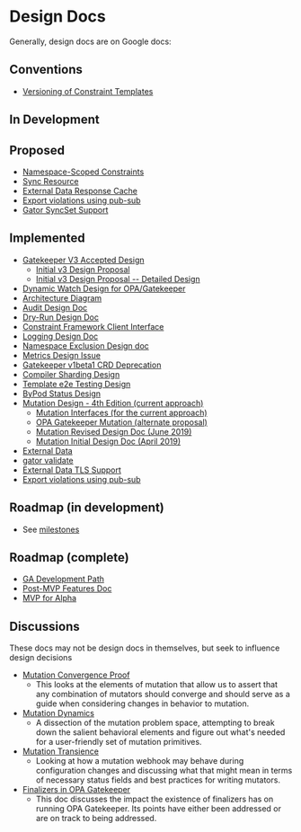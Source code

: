 # Design Docs
Generally, design docs are on Google docs:

## Conventions
* [Versioning of Constraint Templates](https://docs.google.com/document/d/1Sg4HrNl9EYkNbn6wSGcyxULELrIrNbqS28djvNtHYoY/edit?usp=drive_link)

## In Development

## Proposed
* [Namespace-Scoped Constraints](https://docs.google.com/document/d/1-pY7B5C6R0fjUbDu8izlcP7MSUDVDHv5XK16BFyTGRc/edit#heading=h.w8j68o8vjdts)
* [Sync Resource](https://docs.google.com/document/d/1ZbXaEh7v_HcgrRu7N-kEucU2pXyq1Rt7cSmmFOBN2q8/edit)
* [External Data Response Cache](https://docs.google.com/document/d/1nl6iWMmh9CRT0A6cr-Nkfofv9wp210Bkf6ilLq9LLBo/edit)
* [Export violations using pub-sub](https://docs.google.com/document/d/14QVzdn_fncYLIfZUusCpzrFGWR_aBth_OsR1EsynQeA/edit?usp=sharing)
* [Gator SyncSet Support](https://docs.google.com/document/d/1mBvy6Y7TDyZswdYlFBHB3Mi2irLVqga_7ZoZvfPIU0A/edit)

## Implemented
* [Gatekeeper V3 Accepted Design](https://docs.google.com/document/d/1qsfeCx-Rx61Xm6JqJK-i67Gk_y__lNebdakmnhCdM7w/edit?usp=drive_link)
   * [Initial v3 Design Proposal](https://docs.google.com/document/d/1GgebCUkQ6WiS_DFk24jAnS51hQz6kpIRjfkzVW3J2Cs/edit?usp=drive_link)
   * [Initial v3 Design Proposal -- Detailed Design](https://docs.google.com/document/d/1VykioikDtcEtGIMQ_jsgCPEQDt5pecbEaDgA-hGryMo/edit?usp=drive_link)
* [Dynamic Watch Design for OPA/Gatekeeper](https://docs.google.com/document/d/1WWtYajE-Vfr1TDetWktjpYeMarx2PTogmIr_2Gmhkt0/edit?usp=drive_link)
* [Architecture Diagram](https://docs.google.com/document/d/1-0J8XV3Yavb7LiMkNIoyBp9MY021TrtKyu_GlpCNBU8/edit?usp=drive_link)
* [Audit Design Doc](https://docs.google.com/document/d/1VGXXb9i3-CETJvuiskLMahGceFQZh1wUffMXHdqRtck/edit?usp=drive_link)
* [Dry-Run Design Doc](https://docs.google.com/document/d/1H-JS4pJZvN_zpdfrwnu5Drsq8_qhHvk0El2s5a_SrWI/edit?usp=drive_link)
* [Constraint Framework Client Interface](https://docs.google.com/document/d/1QwqRO0D5MQsNM1D6SuH8yWACa5nSZKjI7PGzl7F0a_g/edit?usp=drive_link)
* [Logging Design Doc](https://docs.google.com/document/d/1jPl8sqZU2AEE-lxEQ-8Q2kKFS5OD93CuMm9y-htzUf8/edit?usp=drive_link)
* [Namespace Exclusion Design doc](https://docs.google.com/document/d/1PjpFrhiQu2DNl3wFS5Ts-z8yx9EwQnafhNIp1PJvFQQ/edit?usp=drive_link)
* [Metrics Design Issue](https://github.com/open-policy-agent/gatekeeper/issues/157#issuecomment-553015292)
* [Gatekeeper v1beta1 CRD Deprecation](https://docs.google.com/document/d/1quP6ScoPiKDJrykOaReP8xRFdl66LO0586P_v5lfnQY/edit?usp=drive_link)
* [Compiler Sharding Design](https://docs.google.com/document/d/1CV9HCp8TG-q_B6TltufHIkXcTrb03LTPWzD2Vr4R_ec/edit?usp=drive_link)
* [Template e2e Testing Design](https://docs.google.com/document/d/1_DDhxDYjVxyZk090F-GznHTeT5jFMpwjEXLLhzR3AoU/edit?usp=drive_link)
* [ByPod Status Design](https://docs.google.com/document/d/1kPb3B1I6FBsthpR6hp0Q3SEB11iXoSSuWbj9t1q-_58/edit?usp=drive_link)
* [Mutation Design - 4th Edition (current approach)](https://docs.google.com/document/d/1FGJ8A9_JnGJu-pU0u6hh37JKWw7j7GhMfrvTFL9sfUA/edit?usp=drive_link)
   * [Mutation Interfaces (for the current approach)](https://docs.google.com/document/d/1ihhUKly1YFJfvmTKjJLAOkQlrM1Oexr147IJbSHu5Ao/edit?usp=drive_link)
   * [OPA Gatekeeper Mutation (alternate proposal)](https://docs.google.com/document/d/11V3zfQ75ugxUy_I2o6AqjWbhw1PKcMh8v3Cf8_uuwdU/edit?usp=drive_link)
   * [Mutation Revised Design Doc (June 2019)](https://docs.google.com/document/d/1jluk3xL3dLxsE_9C69XWVOrSyLqzsySY0W7r9Yl0i68/edit?usp=drive_link&resourcekey=0-A4jzI3xwwxfggM9uvwctAw)
   * [Mutation Initial Design Doc (April 2019)](https://docs.google.com/document/d/1-TRvdND3Q-HPzIg8pe2ZtYNkOBDnQ2CxC7SWhA0lP6g/edit?usp=drive_link)
* [External Data](https://docs.google.com/document/d/1tXsoXWFzoCdWY8BqxXCNr5qXkTbGgEf2-sEpvGSE4ZQ/edit?usp=drive_link)
* [gator validate](https://docs.google.com/document/d/1LG-GfOlXjWzz0wNCb8jdzIMplZqkyrkMmTLYx05CKY4/edit?usp=drive_link)
* [External Data TLS Support](https://docs.google.com/document/d/1z43LI38twxPiUHPuktWPB1xMnsYr7SaVgczq-WsBhck/edit?usp=drive_link)
* [Export violations using pub-sub](https://docs.google.com/document/d/1xu6c99m_qBOpztAc8uUnoY6ST8UiXyyJzrXOmMmJQ9I/edit?usp=drive_link)

## Roadmap (in development)
* See [milestones](https://github.com/open-policy-agent/gatekeeper/milestones?direction=asc&sort=due_date)

## Roadmap (complete)
* [GA Development Path](https://docs.google.com/document/d/19iMT3CQ_DFKfSy9Ypxty4QEFyNH5U_ZO3RF056NtL00/edit?usp=drive_link)
* [Post-MVP Features Doc](https://docs.google.com/document/d/1xtfrEGcA7MxRlMox-WSOQEpZ58gXWUU4S-Jeg47fQ6s/edit?usp=drive_link)
* [MVP for Alpha](https://docs.google.com/document/d/18xonIGw5iM_U4wbgl18O6G4xSpShnZA3rM8vyRPGLfg/edit?usp=drive_link)

## Discussions

These docs may not be design docs in themselves, but seek to influence design
decisions

* [Mutation Convergence Proof](https://docs.google.com/document/d/1ZGV9H0xpafogtpMy_GnZVSHygwa01VsBtxyD3nWd_BA/edit?usp=drive_link)
   * This looks at the elements of mutation that allow us to assert that any combination of mutators should converge
     and should serve as a guide when considering changes in behavior to mutation.
* [Mutation Dynamics](https://docs.google.com/document/d/1VkNIWPrHnaPbMRfkjyhyAPWoloiOq0lpTIHbTvBhVUA/edit?usp=drive_link)
   * A dissection of the mutation problem space, attempting to break down the
     salient behavioral elements and figure out what's needed for a
     user-friendly set of mutation primitives.
* [Mutation Transience](https://docs.google.com/document/d/1cKK1LQDm5LYu3Iqbi0HXrK5nacjEB88xGEJF8qwH708/edit?usp=drive_link)
   * Looking at how a mutation webhook may behave during configuration changes and discussing what that might mean in terms
     of necessary status fields and best practices for writing mutators.
* [Finalizers in OPA Gatekeeper](https://docs.google.com/document/d/179uwLOU_t8TjUyxRagDN6qKJsJqJirIS7HDvg2ft1yw/edit?usp=drive_link)
   * This doc discusses the impact the existence of finalizers has on running
     OPA Gatekeeper. Its points have either been addressed or are on track
     to being addressed.
